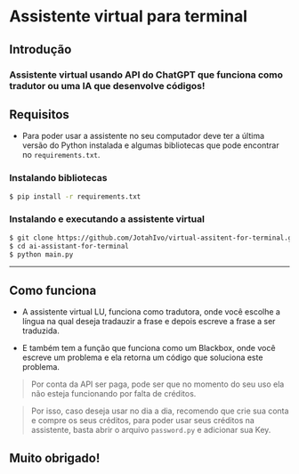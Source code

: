 # Assistente virtual para terminal
## Introdução
### Assistente virtual usando API do ChatGPT que funciona como tradutor ou uma IA que desenvolve códigos!

## Requisitos
* Para poder usar a assistente no seu computador deve ter a última versão do Python instalada e algumas bibliotecas que pode encontrar no `requirements.txt`.

### Instalando bibliotecas
```bash
$ pip install -r requirements.txt
```
### Instalando e executando a assistente virtual
```bash
$ git clone https://github.com/JotahIvo/virtual-assitent-for-terminal.git
$ cd ai-assistant-for-terminal
$ python main.py
```

---

## Como funciona

* A assistente virtual LU, funciona como tradutora, onde você escolhe a língua na qual deseja tradauzir a frase e depois escreve a frase a ser traduzida.

* E também tem a função que funciona como um Blackbox, onde você escreve um problema e ela retorna um código que soluciona este problema.

> Por conta da API ser paga, pode ser que no momento do seu uso ela não esteja funcionando por falta de créditos.

> Por isso, caso deseja usar no dia a dia, recomendo que crie sua conta e compre os seus créditos, para poder usar seus créditos na assistente, basta abrir o arquivo `password.py` e adicionar sua Key.


## Muito obrigado!